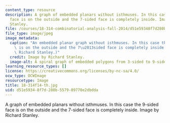 ```yaml
---
content_type: resource
description: A graph of embedded planars without isthmuses. In this case the 9-sided
  face is on the outside and the 7-sided face is completely inside. Image by Richard
  Stanley.
file: /courses/18-314-combinatorial-analysis-fall-2014/d51e59348f7d280b557989770e2dbdda_18-314f14-th.jpg
file_type: image/jpeg
image_metadata:
  caption: "An embedded planar graph without isthmuses. In this case the 9-sided face\
    \ is on the outside and the 7\u2013sided face is completely inside. (Image by\
    \ Richard Stanley.)"
  credit: Image by Richard Stanley.
  image-alt: A spiral graph of embedded polygons from 3-sided to 9-sided.
learning_resource_types: []
license: https://creativecommons.org/licenses/by-nc-sa/4.0/
ocw_type: OCWImage
resourcetype: Image
title: 18-314f14-th.jpg
uid: d51e5934-8f7d-280b-5579-89770e2dbdda
---
```

A graph of embedded planars without isthmuses. In this case the 9-sided face is on the outside and the 7-sided face is completely inside. Image by Richard Stanley.